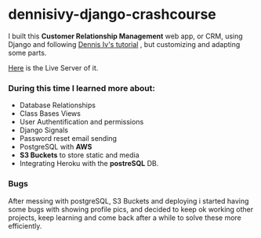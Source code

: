 # dennisivy-django-crashcourse    

I built this **Customer Relationship Management** web app, or CRM, using Django and following [Dennis Iv's tutorial](https://github.com/divanov11/crash-course-CRM) , but customizing and adapting some parts.   

[Here](https://crm1app.herokuapp.com/) is the Live Server of it.
      
          
### During this time I learned more about:   
      
* Database Relationships
* Class Bases Views
* User Authentification and permissions
* Django Signals
* Password reset email sending
* PostgreSQL with **AWS**
* **S3 Buckets** to store static and media
* Integrating Heroku with the **postreSQL** DB.
    
 
 ### Bugs
 After messing with postgreSQL, S3 Buckets and deploying i started having some bugs with showing profile pics, and decided to keep ok working other projects, keep learning and come back after a while to solve these more efficiently.
